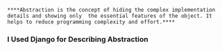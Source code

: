 `****Abstraction is the concept of hiding
the complex implementation details and showing only 
the essential features of the object.
 It helps to reduce programming complexity and effort.****`

### I Used Django for Describing Abstraction

